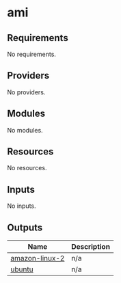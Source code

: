 # ami

<!-- BEGINNING OF PRE-COMMIT-TERRAFORM DOCS HOOK -->
## Requirements

No requirements.

## Providers

No providers.

## Modules

No modules.

## Resources

No resources.

## Inputs

No inputs.

## Outputs

| Name | Description |
|------|-------------|
| <a name="output_amazon-linux-2"></a> [amazon-linux-2](#output\_amazon-linux-2) | n/a |
| <a name="output_ubuntu"></a> [ubuntu](#output\_ubuntu) | n/a |
<!-- END OF PRE-COMMIT-TERRAFORM DOCS HOOK -->
